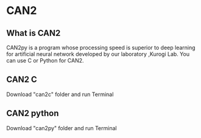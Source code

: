 # CAN2
## What is CAN2
CAN2py is a  program whose processing speed is superior to deep learning for artificial neural network developed by our laboratory ,Kurogi Lab.
You can use C or Python for CAN2.

## CAN2  C 
Download "can2c" folder and run Terminal

## CAN2  python
Download  "can2py" folder and run Terminal
